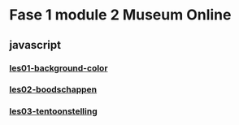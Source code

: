 # Fase 1 module 2 Museum Online
## javascript

### [les01-background-color](http://32714.hosts1.ma-cloud.nl/f1m2js/les01)
### [les02-boodschappen](http://32714.hosts1.ma-cloud.nl/f1m2js/les02)
### [les03-tentoonstelling](http://32714.hosts1.ma-cloud.nl/f1m2js/les03)